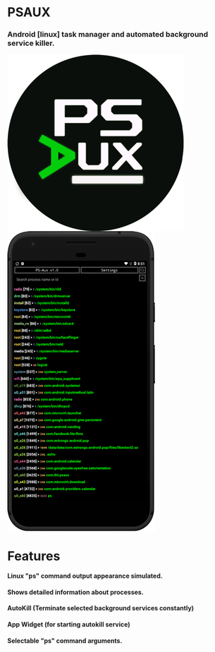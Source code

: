# PSAUX
### Android [linux] task manager and automated background service killer.

<img align="center" src='https://github.com/KeyLo99/PSAUX/blob/master/src/main/res/drawable/psaux1.png' width='400' height='400'/>

<img align="center" src='https://github.com/KeyLo99/PSAUX/blob/master/src/main/res/drawable/example_phone.png' width='335' height='679'/>

# Features

#### Linux "ps" command output appearance simulated.
#### Shows detailed information about processes.
#### AutoKill (Terminate selected background services constantly)
#### App Widget (for starting autokill service)
#### Selectable "ps" command arguments.
